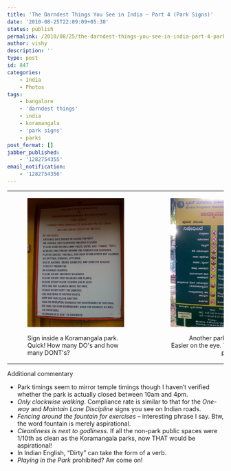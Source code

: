 ```yaml
---
title: 'The Darndest Things You See in India – Part 4 (Park Signs)'
date: '2010-08-25T22:09:09+05:30'
status: publish
permalink: /2010/08/25/the-darndest-things-you-see-in-india-part-4-park-signs
author: vishy
description: ''
type: post
id: 847
categories: 
    - India
    - Photos
tags:
    - bangalore
    - 'darndest things'
    - india
    - koramangala
    - 'park signs'
    - parks
post_format: []
jabber_published:
    - '1282754355'
email_notification:
    - '1282754356'
---
```

<table><tbody><tr><td align="left"><figure aria-describedby="caption-attachment-798" class="wp-caption alignleft" id="attachment_798" style="width: 225px">

![](../../../../uploads/2010/08/img_0373.jpg "koramangala_park_sign_1")<figcaption class="wp-caption-text" id="caption-attachment-798">Sign inside a Koramangala park. Quick! How many DO's and how many DONT's?</figcaption></figure>

</td><td></td><td align="right"><figure aria-describedby="caption-attachment-799" class="wp-caption alignright" id="attachment_799" style="width: 225px">

![](../../../../uploads/2010/08/img_0374.jpg "koramangala_park_sign_2")<figcaption class="wp-caption-text" id="caption-attachment-799">Another park! Another sign! Easier on the eye. Too bad it's still prohibition time!</figcaption></figure>

</td></tr></tbody></table>

Additional commentary

- Park timings seem to mirror temple timings though I haven’t verified whether the park is actually closed between 10am and 4pm.
- *Only clockwise walking*. Compliance rate is similar to that for the *One-way* and *Maintain Lane Discipline* signs you see on Indian roads.
- *Fencing around the fountain for exercises* – interesting phrase I say. Btw, the word fountain is merely aspirational.
- *Cleanliness is next to godliness*. If all the non-park public spaces were 1/10th as clean as the Koramangala parks, now THAT would be aspirational!
- In Indian English, “Dirty” can take the form of a verb.
- *Playing in the Park* prohibited? Aw come on!
